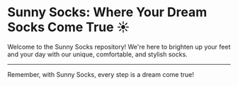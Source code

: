 # Sunny Socks: Where Your Dream Socks Come True ☀️

Welcome to the Sunny Socks repository! We're here to brighten up your feet and your day with our unique, comfortable, and stylish socks.

---

Remember, with Sunny Socks, every step is a dream come true!